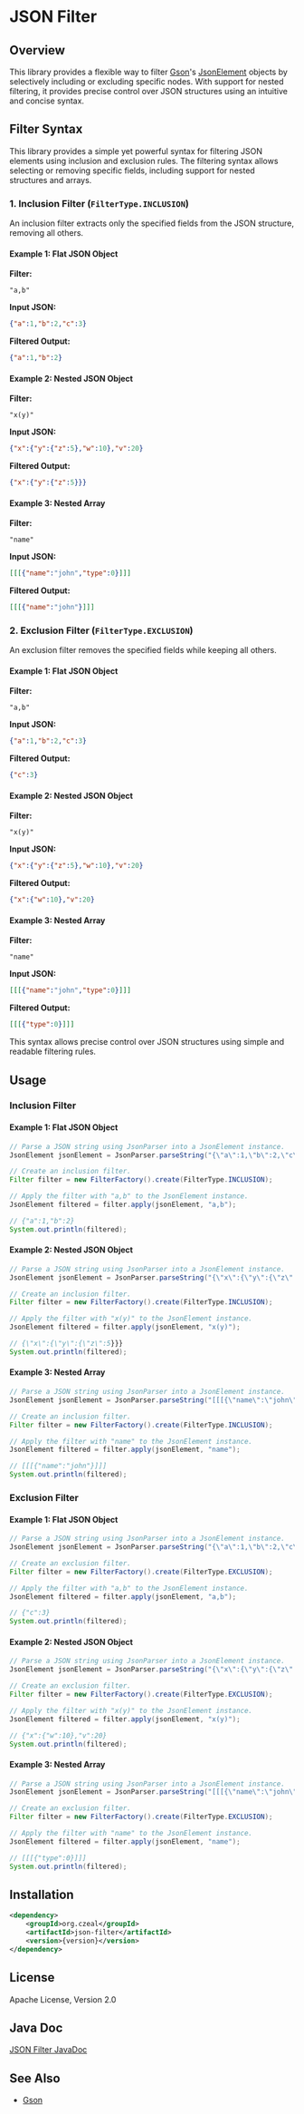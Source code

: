 # JSON Filter

## Overview

This library provides a flexible way to filter [Gson](https://github.com/google/gson)'s 
[JsonElement](https://www.javadoc.io/doc/com.google.code.gson/gson/latest/com.google.gson/com/google/gson/JsonElement.html) 
objects by selectively including or excluding specific nodes. With support for nested filtering, it provides precise control 
over JSON structures using an intuitive and concise syntax.

## Filter Syntax

This library provides a simple yet powerful syntax for filtering JSON elements using inclusion and exclusion rules. 
The filtering syntax allows selecting or removing specific fields, including support for nested structures and arrays.

### **1. Inclusion Filter (`FilterType.INCLUSION`)**
An inclusion filter extracts only the specified fields from the JSON structure, removing all others.

#### **Example 1: Flat JSON Object**
**Filter:**
```plaintext
"a,b"
```
**Input JSON:**
```json
{"a":1,"b":2,"c":3}
```
**Filtered Output:**
```json
{"a":1,"b":2}
```

#### **Example 2: Nested JSON Object**
**Filter:**
```plaintext
"x(y)"
```
**Input JSON:**
```json
{"x":{"y":{"z":5},"w":10},"v":20}
```
**Filtered Output:**
```json
{"x":{"y":{"z":5}}}
```

#### **Example 3: Nested Array**
**Filter:**
```plaintext
"name"
```
**Input JSON:**
```json
[[[{"name":"john","type":0}]]]
```
**Filtered Output:**
```json
[[[{"name":"john"}]]]
```

### **2. Exclusion Filter (`FilterType.EXCLUSION`)**
An exclusion filter removes the specified fields while keeping all others.

#### **Example 1: Flat JSON Object**
**Filter:**
```plaintext
"a,b"
```
**Input JSON:**
```json
{"a":1,"b":2,"c":3}
```
**Filtered Output:**
```json
{"c":3}
```

#### **Example 2: Nested JSON Object**
**Filter:**
```plaintext
"x(y)"
```
**Input JSON:**
```json
{"x":{"y":{"z":5},"w":10},"v":20}
```
**Filtered Output:**
```json
{"x":{"w":10},"v":20}
```

#### **Example 3: Nested Array**
**Filter:**
```plaintext
"name"
```
**Input JSON:**
```json
[[[{"name":"john","type":0}]]]
```
**Filtered Output:**
```json
[[[{"type":0}]]]
```

This syntax allows precise control over JSON structures using simple and readable filtering rules.

## Usage

### Inclusion Filter

#### Example 1: Flat JSON Object

```java
// Parse a JSON string using JsonParser into a JsonElement instance.
JsonElement jsonElement = JsonParser.parseString("{\"a\":1,\"b\":2,\"c\":3}");

// Create an inclusion filter.
Filter filter = new FilterFactory().create(FilterType.INCLUSION);

// Apply the filter with "a,b" to the JsonElement instance.
JsonElement filtered = filter.apply(jsonElement, "a,b");

// {"a":1,"b":2}
System.out.println(filtered);
```

#### Example 2: Nested JSON Object

```java
// Parse a JSON string using JsonParser into a JsonElement instance.
JsonElement jsonElement = JsonParser.parseString("{\"x\":{\"y\":{\"z\":5},\"w\":10},\"v\":20}");

// Create an inclusion filter.
Filter filter = new FilterFactory().create(FilterType.INCLUSION);

// Apply the filter with "x(y)" to the JsonElement instance.
JsonElement filtered = filter.apply(jsonElement, "x(y)");

// {\"x\":{\"y\":{\"z\":5}}}
System.out.println(filtered);
```

#### Example 3: Nested Array

```java
// Parse a JSON string using JsonParser into a JsonElement instance.
JsonElement jsonElement = JsonParser.parseString("[[[{\"name\":\"john\",\"type\":0}]]]");

// Create an inclusion filter.
Filter filter = new FilterFactory().create(FilterType.INCLUSION);

// Apply the filter with "name" to the JsonElement instance.
JsonElement filtered = filter.apply(jsonElement, "name");

// [[[{"name":"john"}]]]
System.out.println(filtered);
```

### Exclusion Filter

#### Example 1: Flat JSON Object

```java
// Parse a JSON string using JsonParser into a JsonElement instance.
JsonElement jsonElement = JsonParser.parseString("{\"a\":1,\"b\":2,\"c\":3}");

// Create an exclusion filter.
Filter filter = new FilterFactory().create(FilterType.EXCLUSION);

// Apply the filter with "a,b" to the JsonElement instance.
JsonElement filtered = filter.apply(jsonElement, "a,b");

// {"c":3}
System.out.println(filtered);
```

#### Example 2: Nested JSON Object

```java
// Parse a JSON string using JsonParser into a JsonElement instance.
JsonElement jsonElement = JsonParser.parseString("{\"x\":{\"y\":{\"z\":5},\"w\":10},\"v\":20}");

// Create an exclusion filter.
Filter filter = new FilterFactory().create(FilterType.EXCLUSION);

// Apply the filter with "x(y)" to the JsonElement instance.
JsonElement filtered = filter.apply(jsonElement, "x(y)");

// {"x":{"w":10},"v":20}
System.out.println(filtered);
```

#### Example 3: Nested Array

```java
// Parse a JSON string using JsonParser into a JsonElement instance.
JsonElement jsonElement = JsonParser.parseString("[[[{\"name\":\"john\",\"type\":0}]]]");

// Create an exclusion filter.
Filter filter = new FilterFactory().create(FilterType.EXCLUSION);

// Apply the filter with "name" to the JsonElement instance.
JsonElement filtered = filter.apply(jsonElement, "name");

// [[[{"type":0}]]]
System.out.println(filtered);
```

## Installation

```xml
<dependency>
    <groupId>org.czeal</groupId>
    <artifactId>json-filter</artifactId>
    <version>{version}</version>
</dependency>
```

## License

Apache License, Version 2.0

## Java Doc

[JSON Filter JavaDoc](https://hidebike712.github.io/json-filter/)

## See Also

- [Gson](https://github.com/google/gson)
